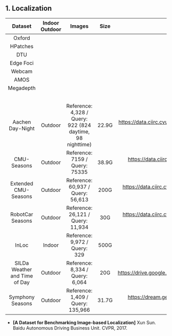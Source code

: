 ## 1. Localization

|            Dataset            | Indoor Outdoor |                          Images                           | Size  |                          Hyperlinks                          | Ground Truth |
| :---------------------------: | :------------: | :-------------------------------------------------------: | :---: | :----------------------------------------------------------: | :----------: |
|            Oxford             |                |                                                           |       |                                                              |              |
|           HPatches            |                |                                                           |       |                                                              |              |
|              DTU              |                |                                                           |       |                                                              |              |
|           Edge Foci           |                |                                                           |       |                                                              |              |
|            Webcam             |                |                                                           |       |                                                              |              |
|             AMOS              |                |                                                           |       |                                                              |              |
|           Megadepth           |                |                                                           |       |                                                              |              |
|                               |                |                                                           |       |                                                              |              |
|                               |                |                                                           |       |                                                              |              |
|                               |                |                                                           |       |                                                              |              |
|                               |                |                                                           |       |                                                              |              |
|                               |                |                                                           |       |                                                              |              |
|       Aachen Day-Night        |    Outdoor     | Reference: 4,328 / Query: 922 (824 daytime, 98 nighttime) | 22.9G | https://data.ciirc.cvut.cz/public/projects/2020VisualLocalization/Aachen-Day-Night/ |     True     |
|          CMU-Seasons          |    Outdoor     |              Reference: 7159 /  Query: 75335              | 38.9G | https://data.ciirc.cvut.cz/public/projects/2020VisualLocalization/CMU-Seasons/ |   Part of    |
|     Extended CMU-Seasons      |    Outdoor     |            Reference: 60,937 /  Query: 56,613             | 200G  | https://data.ciirc.cvut.cz/public/projects/2020VisualLocalization/Extended-CMU-Seasons/ |   Part of    |
|       RobotCar Seasons        |    Outdoor     |            Reference: 26,121 /  Query: 11,934             |  30G  | https://data.ciirc.cvut.cz/public/projects/2020VisualLocalization/RobotCar-Seasons/ |     True     |
|             InLoc             |     Indoor     |              Reference: 9,972 /  Query: 329               | 500G  |            http://www.ok.sc.e.titech.ac.jp/INLOC/            |     True     |
| SILDa Weather and Time of Day |    Outdoor     |             Reference: 8,334 /  Query: 6,064              |  20G  | https://drive.google.com/drive/folders/1D3EZjCzHlTrCZzUO3Z9y77BlJJRil5M6 |     True     |
|       Symphony Seasons        |    Outdoor     |            Reference: 1,409 /  Query: 135,966             | 31.7G | https://dream.georgiatech-metz.fr/research-projects/symphony-lake-dataset-2014/ |     True     |

- <b>[A Dataset for Benchmarking Image-based Localization]</b> Xun Sun. Baidu Autonomous Driving Business Unit. CVPR, 2017. 